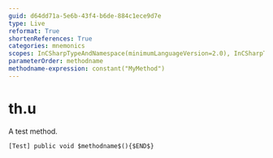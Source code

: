 ```yaml
---
guid: d64dd71a-5e6b-43f4-b6de-884c1ece9d7e
type: Live
reformat: True
shortenReferences: True
categories: mnemonics
scopes: InCSharpTypeAndNamespace(minimumLanguageVersion=2.0), InCSharpTypeMember(minimumLanguageVersion=2.0)
parameterOrder: methodname
methodname-expression: constant("MyMethod")
---
```


# th.u

A test method.

```
[Test] public void $methodname$(){$END$}
```
